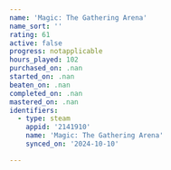 ```yaml
---
name: 'Magic: The Gathering Arena'
name_sort: ''
rating: 61
active: false
progress: notapplicable
hours_played: 102
purchased_on: .nan
started_on: .nan
beaten_on: .nan
completed_on: .nan
mastered_on: .nan
identifiers:
  - type: steam
    appid: '2141910'
    name: 'Magic: The Gathering Arena'
    synced_on: '2024-10-10'

---
```

